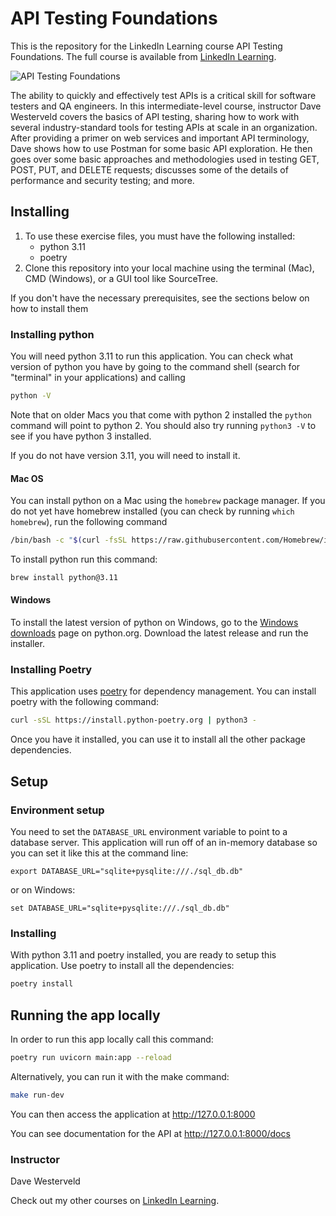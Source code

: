 # API Testing Foundations
This is the repository for the LinkedIn Learning course API Testing Foundations. The full course is available from [LinkedIn Learning][lil-course-url].

![API Testing Foundations][lil-thumbnail-url] 

The ability to quickly and effectively test APIs is a critical skill for software testers and QA engineers. In this intermediate-level course, instructor Dave Westerveld covers the basics of API testing, sharing how to work with several industry-standard tools for testing APIs at scale in an organization. After providing a primer on web services and important API terminology, Dave shows how to use Postman for some basic API exploration. He then goes over some basic approaches and methodologies used in testing GET, POST, PUT, and DELETE requests; discusses some of the details of performance and security testing; and more.

## Installing
1. To use these exercise files, you must have the following installed:
	- python 3.11
    - poetry
2. Clone this repository into your local machine using the terminal (Mac), CMD (Windows), or a GUI tool like SourceTree.

If you don't have the necessary prerequisites, see the sections below on how to install them

### Installing python
You will need python 3.11 to run this application. You can check what version of python you have by going to the command shell (search for "terminal" in your applications) and calling 
```bash
python -V
```
Note that on older Macs you that come with python 2 installed the `python` command will point to python 2. You should also try running `python3 -V` to see if you have python 3 installed.

If you do not have version 3.11, you will need to install it.

#### Mac OS
You can install python on a Mac using the `homebrew` package manager. If you do not yet have homebrew installed (you can check by running `which homebrew`), run the following command

```bash
/bin/bash -c "$(curl -fsSL https://raw.githubusercontent.com/Homebrew/install/HEAD/install.sh)"
```

To install python run this command:
```bash
brew install python@3.11
```

#### Windows
To install the latest version of python on Windows, go to the [Windows downloads](https://www.python.org/downloads/windows/) page on python.org. Download the latest release and run the installer.

### Installing Poetry
This application uses [poetry](https://python-poetry.org/docs/) for dependency management. You can install poetry with the following command:

```bash
curl -sSL https://install.python-poetry.org | python3 -
```

Once you have it installed, you can use it to install all the other package dependencies.

## Setup

### Environment setup
You need to set the `DATABASE_URL` environment variable to point to a database server.
This application will run off of an in-memory database so you can set it like this at the command line:

`export DATABASE_URL="sqlite+pysqlite:///./sql_db.db"` 

or on Windows:

`set DATABASE_URL="sqlite+pysqlite:///./sql_db.db"`

### Installing
With python 3.11 and poetry installed, you are ready to setup this application. Use poetry to install all the dependencies:

```bash
poetry install
```

## Running the app locally
In order to run this app locally call this command:

```bash
poetry run uvicorn main:app --reload
```

Alternatively, you can run it with the make command:

```bash
make run-dev
```

You can then access the application at http://127.0.0.1:8000

You can see documentation for the API at http://127.0.0.1:8000/docs


### Instructor

Dave Westerveld            

Check out my other courses on [LinkedIn Learning](https://www.linkedin.com/learning/instructors/dave-westerveld).

[lil-course-url]: https://www.linkedin.com/learning/api-testing-foundations-22763217?dApp=59033956&leis=LAA
[lil-thumbnail-url]: https://media.licdn.com/dms/image/D4E0DAQGYSZSvOzrO-Q/learning-public-crop_675_1200/0/1697137417352?e=2147483647&v=beta&t=hR5AnoqA0zfb0uh7CP0_qCKanLmq2F6mIYE2z3KTCVs

